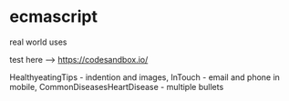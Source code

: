 # ecmascript
real world uses

test here --> https://codesandbox.io/

HealthyeatingTips - indention and images,
InTouch - email and phone in mobile,
CommonDiseasesHeartDisease - multiple bullets
